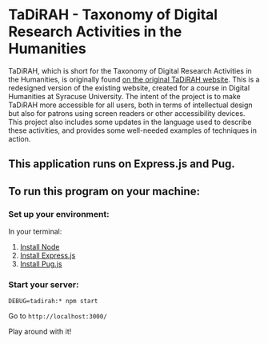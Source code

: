 # TaDiRAH - Taxonomy of Digital Research Activities in the Humanities

TaDiRAH, which is short for the Taxonomy of Digital Research Activities in the Humanities, is originally found [on the original TaDiRAH website](http://tadirah.dariah.eu/vocab/index.php).
This is a redesigned version of the existing website, created for a course in Digital Humanities at Syracuse University. The intent of the project is to make TaDiRAH more accessible for all users, both in terms of intellectual design but also for patrons using screen readers or other accessibility devices.
This project also includes some updates in the language used to describe these activities, and provides some well-needed examples of techniques in action.

## This application runs on Express.js and Pug.

## To run this program on your machine:
### Set up your environment:
In your terminal:
1. [Install Node](https://nodejs.org/en/)
2. [Install Express.js](https://expressjs.com/en/starter/installing.html)
3. [Install Pug.js](https://pugjs.org/api/getting-started.html)

### Start your server:
`DEBUG=tadirah:* npm start`

Go to `http://localhost:3000/`

Play around with it!
